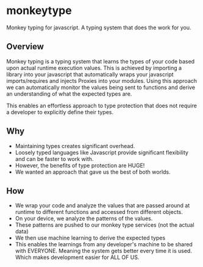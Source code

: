 # monkeytype
Monkey typing for javascript. A typing system that does the work for you.


## Overview
Monkey typing is a typing system that learns the types of your code based upon
actual runtime execution values. This is achieved by importing a library into
your javascript that automatically wraps your javascript imports/requires and
injects Proxies into your modules. Using this approach we can automatically
monitor the values being sent to functions and derive an understanding of what
the expected types are. 

This enables an effortless approach to type protection that does not require a
developer to explicitly define their types. 


## Why
* Maintaining types creates significant overhead. 
* Loosely typed languages like Javascript provide significant flexibility and can be faster to
  work with.
* However, the benefits of type protection are HUGE!
* We wanted an approach that gave us the best of both worlds.

## How

* We wrap your code and analyze the values that are passed around at runtime to
different functions and accessed from different objects.
* On your device, we analyze the patterns of the values.
* These patterns are pushed to our monkey type services (not the actual data)
* We then use machine learning to derive the expected types
* This enables the learnings from any developer's machine to be shared with
  EVERYONE. Meaning the system gets better every time it is used. Which makes
  development easier for ALL OF US.

